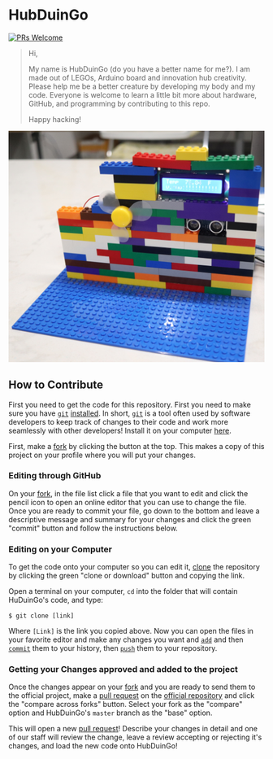 # HubDuinGo

[![PRs Welcome](https://img.shields.io/badge/PRs-welcome-brightgreen.svg?style=flat-square)](http://makeapullrequest.com)

> Hi,
>
> My name is HubDuinGo (do you have a better name for me?). I am made out of
> LEGOs, Arduino board and innovation hub creativity. Please help me be a better
> creature by developing my body and my code.  Everyone is welcome to learn a
> little bit more about hardware, GitHub, and programming by contributing to
> this repo.
>
> Happy hacking!

![Profile picture](img/profile.jpg)

## How to Contribute

First you need to get the code for this repository.  First you need to make sure
you have [`git`][git-about] [installed][git-install].  In short,
[`git`][git-about] is a tool often used by software developers to keep track of
changes to their code and work more seamlessly with other developers!  Install
it on your computer [here][git-install].

First, make a [fork][github-fork] by clicking the button at the top.  This makes
a copy of this project on your profile where you will put your changes.

### Editing through GitHub

On your [fork][github-fork], in the file list click a file that you want to edit
and click the pencil icon to open an online editor that you can use to change
the file.  Once you are ready to commit your file, go down to the bottom and
leave a descriptive message and summary for your changes and click the green
"commit" button and follow the instructions below.

### Editing on your Computer

To get the code onto your computer so you can edit it, [clone][github-clone] the
repository by clicking the green "clone or download" button and copying the link.

Open a terminal on your computer, `cd` into the folder that will contain
HuDuinGo's code, and type:

```
$ git clone [link]
```

Where `[Link]` is the link you copied above.  Now you can open the files in your
favorite editor and make any changes you want and [`add`][git-add] and then
[`commit`][git-commit] them to your history, then [`push`][git-push] them to
your repository.

### Getting your Changes approved and added to the project

Once the changes appear on your [fork][github-fork] and you are ready to send
them to the official project, make a [pull request][github-pr] on the
[official repository][hubduingo-pr] and click the "compare across forks"
button.  Select your fork as the "compare" option and HubDuinGo's `master`
branch as the "base" option.

This will open a new [pull request][github-pr]!  Describe your changes in detail
and one of our staff will review the change, leave a review accepting or
rejecting it's changes, and load the new code onto HubDuinGo!

<!-- References -->

[git-about]: https://git-scm.com/about
[git-docs]: https://git-scm.com/doc
[git-install]: https://git-scm.com/downloads
[git-add]: https://git-scm.com/docs/git-add
[git-commit]: https://git-scm.com/docs/git-commit
[git-push]: https://git-scm.com/docs/git-push
[github-clone]: https://help.github.com/articles/cloning-a-repository/
[github-fork]: https://help.github.com/articles/fork-a-repo/
[github-pr]: https://help.github.com/articles/about-pull-requests/
[hubduingo-pr]: https://github.com/FSUInnovationHub/HubDuinGo/compare
